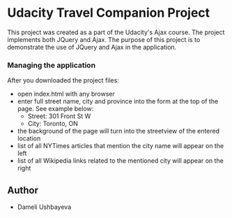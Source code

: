 # Udacity Travel Companion Project

This project was created as a part of the Udacity's Ajax course. The project implements both JQuery and Ajax. The purpose of this project is to demonstrate the use of JQuery and Ajax in the application. 

### Managing the application

After you downloaded the project files:

* open index.html with any browser 
* enter full street name, city and province into the form at the top of the page. See example below:
	* Street: 301 Front St W
	* City: Toronto, ON
* the background of the page will turn into the streetview of the entered location 
* list of all NYTimes articles that mention the city name will appear on the left 
* list of all Wikipedia links related to the mentioned city will appear on the right 

## Author

* Dameli Ushbayeva


